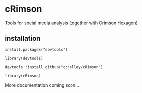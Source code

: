 # cRimson
Tools for social media analysis (together with Crimson Hexagon)

## installation
`install.packages("devtools")`

`library(devtools)`

`devtools::install_github("ccjolley/cRimson")`

`library(cRimson)`

More documentation coming soon...
